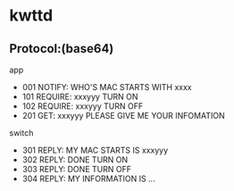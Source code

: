 kwttd
=====


## Protocol:(base64)

app
* 001 NOTIFY: WHO'S MAC STARTS WITH xxxx
* 101 REQUIRE: xxxyyy TURN ON
* 102 REQUIRE: xxxyyy TURN OFF
* 201 GET: xxxyyy PLEASE GIVE ME YOUR INFOMATION

switch
* 301 REPLY: MY MAC STARTS IS xxxyyy
* 302 REPLY: DONE TURN ON
* 303 REPLY: DONE TURN OFF
* 304 REPLY: MY INFORMATION IS ...
